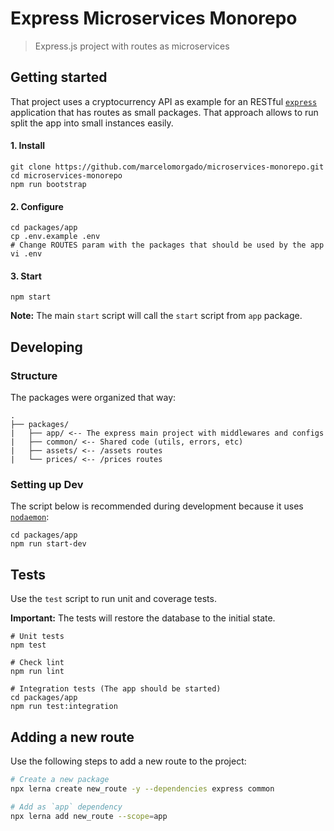 # Express Microservices Monorepo

> Express.js project with routes as microservices

## Getting started

That project uses a cryptocurrency API as example for an RESTful [`express`](https://github.com/expressjs/express) application that has routes as small packages. That approach allows to run split the app into small instances easily.

#### 1. Install

```shell
git clone https://github.com/marcelomorgado/microservices-monorepo.git
cd microservices-monorepo
npm run bootstrap
```

#### 2. Configure

```shell
cd packages/app
cp .env.example .env
# Change ROUTES param with the packages that should be used by the app
vi .env
```

#### 3. Start

```shell
npm start
```

**Note:** The main `start` script will call the `start` script from `app` package.



## Developing

### Structure

The packages were organized that way:

```
.
├── packages/
|   ├── app/ <-- The express main project with middlewares and configs
|   ├── common/ <-- Shared code (utils, errors, etc)
|   ├── assets/ <-- /assets routes
|   └── prices/ <-- /prices routes
```

### Setting up Dev

The script below is recommended during development because it uses [`nodaemon`](https://www.npmjs.com/package/nodaemon):

```shell
cd packages/app
npm run start-dev
```

## Tests

Use the `test` script to run unit and coverage tests.

**Important:** The tests will restore the database to the initial state.

```shell
# Unit tests
npm test

# Check lint
npm run lint

# Integration tests (The app should be started)
cd packages/app
npm run test:integration
```



## Adding a new route

Use the following steps to add a new route to the project:

```bash
# Create a new package
npx lerna create new_route -y --dependencies express common

# Add as `app` dependency
npx lerna add new_route --scope=app
```



